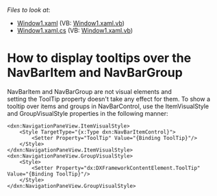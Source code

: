 <!-- default file list -->
*Files to look at*:

* [Window1.xaml](./CS/NavBarToolTip/Window1.xaml) (VB: [Window1.xaml.vb](./VB/NavBarToolTip/Window1.xaml.vb))
* [Window1.xaml.cs](./CS/NavBarToolTip/Window1.xaml.cs) (VB: [Window1.xaml.vb](./VB/NavBarToolTip/Window1.xaml.vb))
<!-- default file list end -->
# How to display tooltips over the NavBarItem and NavBarGroup


<p>NavBarItem and NavBarGroup are not visual elements and setting the ToolTip property doesn't take any effect for them. To show a tooltip over items and groups in NavBarControl, use the ItemVisualStyle and GroupVisualStyle properties in the following manner: </p>


```xaml
<dxn:NavigationPaneView.ItemVisualStyle>
    <Style TargetType="{x:Type dxn:NavBarItemControl}">
        <Setter Property="ToolTip" Value="{Binding ToolTip}"/>
    </Style>
</dxn:NavigationPaneView.ItemVisualStyle>
<dxn:NavigationPaneView.GroupVisualStyle>
    <Style>
        <Setter Property="dx:DXFrameworkContentElement.ToolTip" Value="{Binding ToolTip}"/>
    </Style>
</dxn:NavigationPaneView.GroupVisualStyle>
```



<br/>


